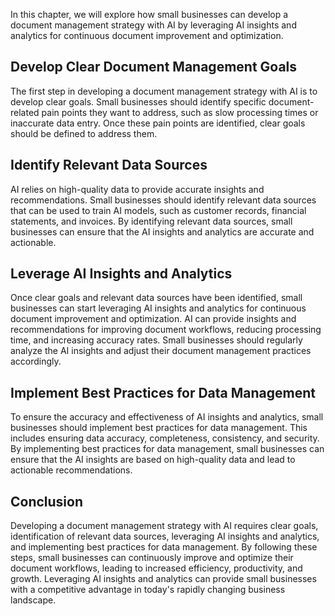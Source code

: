 
In this chapter, we will explore how small businesses can develop a document management strategy with AI by leveraging AI insights and analytics for continuous document improvement and optimization.

Develop Clear Document Management Goals
---------------------------------------

The first step in developing a document management strategy with AI is to develop clear goals. Small businesses should identify specific document-related pain points they want to address, such as slow processing times or inaccurate data entry. Once these pain points are identified, clear goals should be defined to address them.

Identify Relevant Data Sources
------------------------------

AI relies on high-quality data to provide accurate insights and recommendations. Small businesses should identify relevant data sources that can be used to train AI models, such as customer records, financial statements, and invoices. By identifying relevant data sources, small businesses can ensure that the AI insights and analytics are accurate and actionable.

Leverage AI Insights and Analytics
----------------------------------

Once clear goals and relevant data sources have been identified, small businesses can start leveraging AI insights and analytics for continuous document improvement and optimization. AI can provide insights and recommendations for improving document workflows, reducing processing time, and increasing accuracy rates. Small businesses should regularly analyze the AI insights and adjust their document management practices accordingly.

Implement Best Practices for Data Management
--------------------------------------------

To ensure the accuracy and effectiveness of AI insights and analytics, small businesses should implement best practices for data management. This includes ensuring data accuracy, completeness, consistency, and security. By implementing best practices for data management, small businesses can ensure that the AI insights are based on high-quality data and lead to actionable recommendations.

Conclusion
----------

Developing a document management strategy with AI requires clear goals, identification of relevant data sources, leveraging AI insights and analytics, and implementing best practices for data management. By following these steps, small businesses can continuously improve and optimize their document workflows, leading to increased efficiency, productivity, and growth. Leveraging AI insights and analytics can provide small businesses with a competitive advantage in today's rapidly changing business landscape.
